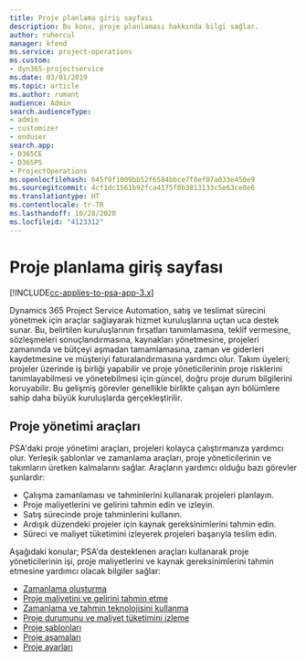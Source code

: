 ```yaml
---
title: Proje planlama giriş sayfası
description: Bu konu, proje planlaması hakkında bilgi sağlar.
author: ruhercul
manager: kfend
ms.service: project-operations
ms.custom:
- dyn365-projectservice
ms.date: 03/01/2019
ms.topic: article
ms.author: rumant
audience: Admin
search.audienceType:
- admin
- customizer
- enduser
search.app:
- D365CE
- D365PS
- ProjectOperations
ms.openlocfilehash: 645f9f1009bb52f6584bbce7f8ef07a033e450e9
ms.sourcegitcommit: 4cf1dc1561b92fca4175f0b3813133c5e63ce8e6
ms.translationtype: HT
ms.contentlocale: tr-TR
ms.lasthandoff: 10/28/2020
ms.locfileid: "4123312"
---
```

# <a name="project-planning-home-page"></a>Proje planlama giriş sayfası

[!INCLUDE[cc-applies-to-psa-app-3.x](../includes/cc-applies-to-psa-app-3x.md)]

Dynamics 365 Project Service Automation, satış ve teslimat sürecini yönetmek için araçlar sağlayarak hizmet kuruluşlarına uçtan uca destek sunar. Bu, belirtilen kuruluşlarının fırsatları tanımlamasına, teklif vermesine, sözleşmeleri sonuçlandırmasına, kaynakları yönetmesine, projeleri zamanında ve bütçeyi aşmadan tamamlamasına, zaman ve giderleri kaydetmesine ve müşteriyi faturalandırmasına yardımcı olur. Takım üyeleri; projeler üzerinde iş birliği yapabilir ve proje yöneticilerinin proje risklerini tanımlayabilmesi ve yönetebilmesi için güncel, doğru proje durum bilgilerini koruyabilir. Bu gelişmiş görevler genellikle birlikte çalışan ayrı bölümlere sahip daha büyük kuruluşlarda gerçekleştirilir.

## <a name="project-management-tools"></a>Proje yönetimi araçları

PSA'daki proje yönetimi araçları, projeleri kolayca çalıştırmanıza yardımcı olur. Yerleşik şablonlar ve zamanlama araçları, proje yöneticilerinin ve takımların üretken kalmalarını sağlar. Araçların yardımcı olduğu bazı görevler şunlardır:

- Çalışma zamanlaması ve tahminlerini kullanarak projeleri planlayın.
- Proje maliyetlerini ve gelirini tahmin edin ve izleyin.
- Satış sürecinde proje tahminlerini kullanın.
- Ardışık düzendeki projeler için kaynak gereksinimlerini tahmin edin.
- Süreci ve maliyet tüketimini izleyerek projeleri başarıyla teslim edin.

Aşağıdaki konular; PSA'da desteklenen araçları kullanarak proje yöneticilerinin işi, proje maliyetlerini ve kaynak gereksinimlerini tahmin etmesine yardımcı olacak bilgiler sağlar:

- [Zamanlama oluşturma](project-creating.md)
- [Proje maliyetini ve gelirini tahmin etme](project-estimating.md)
- [Zamanlama ve tahmin teknolojisini kullanma](project-leveraging.md)
- [Proje durumunu ve maliyet tüketimini izleme](project-tracking.md)
- [Proje şablonları](project-templates.md)
- [Proje aşamaları](project-stages.md)
- [Proje ayarları](project-settings.md)
